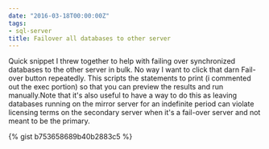```yaml
---
date: "2016-03-18T00:00:00Z"
tags:
- sql-server
title: Failover all databases to other server
---
```


Quick snippet I threw together to help with failing over synchronized databases to the other server in bulk. No way I want to click that darn Fail-over button repeatedly. This scripts the statements to print (i commented out the exec portion) so that you can preview the results and run manually.Note that it's also useful to have a way to do this as leaving databases running on the mirror server for an indefinite period can violate licensing terms on the secondary server when it's a fail-over server and not meant to be the primary.

{% gist b753658689b40b2883c5 %}
